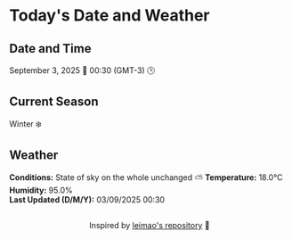  # Today's Date and Weather
    
## Date and Time
September 3, 2025 📅
00:30 (GMT-3) 🕒

## Current Season
Winter ❄️
## Weather 
**Conditions:** State of sky on the whole unchanged ⛅
**Temperature:** 18.0°C  
**Humidity:** 95.0%  
**Last Updated (D/M/Y):** 03/09/2025 00:30
##
<div align="center">Inspired by <a href="https://github.com/leimao/What-Is-The-Date-Today">leimao's repository</a> 🌱</div>
